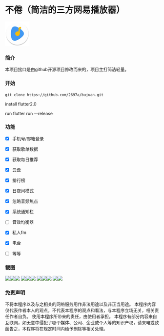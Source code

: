 # 不倦（简洁的三方网易播放器）

<img src="https://github.com/2697a/bujuan/blob/master/assets/images/logo.png" width="80px">


### 简介
本项目接口是由github开源项目修改而来的，项目主打简洁轻量。

### 开始
`git clone https://github.com/2697a/bujuan.git`

install flutter2.0

run flutter run --release
### 功能

- [x] 手机号/邮箱登录
- [x] 获取歌单数据
- [x] 获取每日推荐
- [x] 云盘
- [x] 排行榜
- [x] 日夜间模式
- [x] 忽略音频焦点
- [x] 系统通知栏
- [ ] 音效均衡器
- [x] 私人fm
- [x] 电台
- [ ] 等等



### 截图
<img src="https://github.com/2697a/bujuan/tree/master/image/me.jpg" width="30%"><img src="https://github.com/2697a/bujuan/tree/master/image/home.jpg" width="30%"><img src="https://github.com/2697a/bujuan/tree/master/image/play_view.jpg" width="30%">
<img src="https://github.com/2697a/bujuan/tree/master/image/mini_play_view.jpg" width="30%"><img src="https://github.com/2697a/bujuan/tree/master/image/lyric.jpg" width="30%"><img src="https://github.com/2697a/bujuan/tree/master/image/playlist.jpg" width="30%">
<img src="https://github.com/2697a/bujuan/tree/master/image/playlist1.jpg" width="30%"><img src="https://github.com/2697a/bujuan/tree/master/image/timer.jpg" width="30%"><img src="https://github.com/2697a/bujuan/tree/master/image/search.jpg" width="30%">
<img src="https://github.com/2697a/bujuan/tree/master/image/radio.jpg" width="30%"><img src="https://github.com/2697a/bujuan/tree/master/image/music.jpg" width="30%">
### 免责声明
不将本程序以及与之相关的网络服务用作非法用途以及非正当用途。
本程序内容仅代表作者本人的观点，不代表本程序的观点和看法，与本程序立场无关，相关责任作者自负。
使用本程序所带来的责任，由使用者承担。
本程序有部分内容来自互联网，如无意中侵犯了哪个媒体、公司、企业或个人等的知识产权，请来电或致函告之，本程序将在规定时间内给予删除等相关处理。
